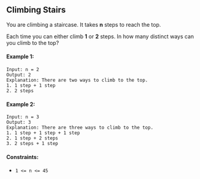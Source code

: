 ## Climbing Stairs

You are climbing a staircase. It takes **n** steps to reach the top.

Each time you can either climb **1** or **2** steps. In how many distinct ways can you climb to the top?

#### Example 1:

```
Input: n = 2
Output: 2
Explanation: There are two ways to climb to the top.
1. 1 step + 1 step
2. 2 steps
```

#### Example 2:

```
Input: n = 3
Output: 3
Explanation: There are three ways to climb to the top.
1. 1 step + 1 step + 1 step
2. 1 step + 2 steps
3. 2 steps + 1 step
```

#### Constraints:

- `1 <= n <= 45`
